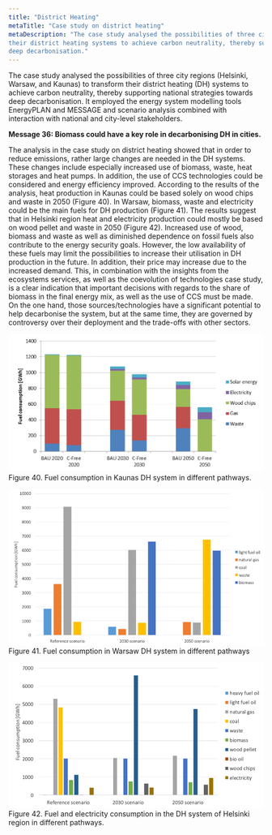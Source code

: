 ```yaml
---
title: "District Heating"
metaTitle: "Case study on district heating"
metaDescription: "The case study analysed the possibilities of three city regions (Helsinki, Warsaw, and Kaunas) to transform
their district heating systems to achieve carbon neutrality, thereby supporting national strategies towards
deep decarbonisation."
---
```


The case study analysed the possibilities of three city regions (Helsinki, Warsaw, and Kaunas) to transform their district heating (DH) systems to achieve carbon neutrality, thereby supporting national strategies towards deep decarbonisation. It employed the energy system modelling tools EnergyPLAN and MESSAGE and scenario analysis combined with interaction with national and city-level stakeholders.

**Message 36: Biomass could have a key role in decarbonising DH in cities.**

The analysis in the case study on district heating showed that in order to reduce emissions, rather large changes are needed in the DH systems. These changes include especially increased use of biomass, waste, heat storages and heat pumps. In addition, the use of CCS technologies could be considered and energy efficiency improved. According to the results of the analysis, heat production in Kaunas could be based solely on wood chips and waste in 2050 (Figure 40). In Warsaw, biomass, waste and electricity could be the main fuels for DH production (Figure 41). The results suggest that in Helsinki region heat and electricity production could mostly be based on wood pellet and waste in 2050 (Figure 42). Increased use of wood, biomass and waste as well as diminished dependence on fossil fuels also contribute to the energy security goals. However, the low availability of these fuels may limit the possibilities to increase their utilisation in DH production in the future. In addition, their price may increase due to the increased demand. This, in combination with the insights from the ecosystems services, as well as the coevolution of technologies case study, is a clear indication that important decisions with regards to the share of biomass in the final energy mix, as well as the use of CCS must be made. On the one hand, those sources/technologies have a significant potential to help decarbonise the system, but at the same time, they are governed by controversy over their deployment and the trade-offs with other sectors.

![Fuel consumption in Kaunas DH system in different pathways.](./5_districtHeating_figure40.png)
Figure 40. Fuel consumption in Kaunas DH system in different pathways.

![Fuel consumption in Warsaw DH system in different pathways](./5_districtHeating_figure41.png)
Figure 41. Fuel consumption in Warsaw DH system in different pathways

![Fuel and electricity consumption in the DH system of Helsinki region in different pathways.](./5_districtHeating_figure42.png)
Figure 42. Fuel and electricity consumption in the DH system of Helsinki region in different pathways.
